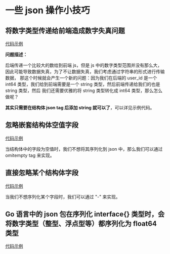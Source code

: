 # 一些 json 操作小技巧

## 将数字类型传递给前端造成数字失真问题

[代码示例](./digital_distortion.go)

**问题描述：**

后端传递一个比较大的数给到前端 js，但是 js 中的数字类型范围并没有那么大，因此可能导致数据失真，为了不让数据失真，我们考虑通过字符串的形式进行传输数据，
那这个时候就会产生一个新的问题：因为我们在后端的 user_id 是一个 int64 类型，我们给到前端需要是一个 string 类型，然后前端传递给我们的也是 string 类型，然后
我们还需要优雅的将 string 类型转化成 int64 类型，那么怎么做呢？

**其实只需要在结构体 json tag 后添加 string 就可以了**，可以详见示例代码。

## 忽略嵌套结构体空值字段

[代码示例](./omitempty.go)

当结构体中的字段为空值时，我们不想将其序列化到 json 中，那么我们可以通过 omitempty tag 来实现。

## 直接忽略某个结构体字段

[代码示例](./ignore.go)

当我们不想序列化某个字段时，我们可以通过 "-" 来实现。

## Go 语言中的 json 包在序列化 interface{} 类型时，会将数字类型（整型、浮点型等）都序列化为 float64 类型

[代码示例](./en_de_code.go)
